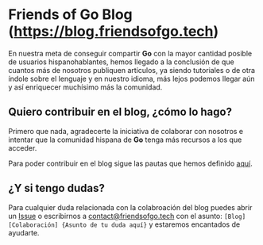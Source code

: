# Friends of Go Blog (https://blog.friendsofgo.tech)

En nuestra meta de conseguir compartir **Go** con la mayor cantidad posible de usuarios hispanohablantes,
hemos llegado a la conclusión de que cuantos más de nosotros publiquen artículos, ya siendo tutoriales o de otra índole
sobre el lenguaje y en nuestro idioma, más lejos podemos llegar aún y así enriquecer muchísimo más la comunidad.

## Quiero contribuir en el blog, ¿cómo lo hago?

Primero que nada, agradecerte la iniciativa de colaborar con nosotros e intentar que la comunidad hispana de **Go** tenga más
recursos a los que acceder.

Para poder contribuir en el blog sigue las pautas que hemos definido [aquí](https://github.com/friendsofgo/collab-blog/blob/master/CONTRIBUTING.md).

## ¿Y si tengo dudas?

Para cualquier duda relacionada con la colabroación del blog puedes abrir un [Issue](https://github.com/friendsofgo/collab-blog/issues/new) o escribirnos a
contact@friendsofgo.tech con el asunto: `[Blog][Colaboración] {Asunto de tu duda aquí}` y estaremos encantados de ayudarte.
